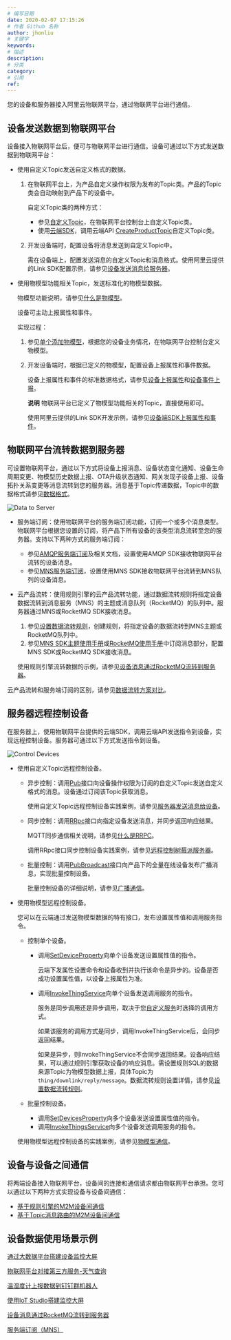 ```yaml
---
# 编写日期
date: 2020-02-07 17:15:26
# 作者 Github 名称
author: jhonliu
# 关键字
keywords:
# 描述
description:
# 分类
category: 
# 引用
ref:
---
```


您的设备和服务器接入阿里云物联网平台，通过物联网平台进行通信。

## 设备发送数据到物联网平台

设备接入物联网平台后，便可与物联网平台进行通信。设备可通过以下方式发送数据到物联网平台：

+   使用自定义Topic发送自定义格式的数据。
    1.  在物联网平台上，为产品自定义操作权限为发布的Topic类。产品的Topic类会自动映射到产品下的设备中。
        
        自定义Topic类的两种方式：
        
        +   参见[自定义Topic](https://help.aliyun.com/document_detail/85539.htm#concept-ppk-rz4-k2b "本文介绍如何为产品自定义Topic类。自定义Topic类将自动映射到该产品下的所有设备中。")，在物联网平台控制台上自定义Topic类。
        +   使用[云端SDK](https://help.aliyun.com/document_detail/30579.htm#reference-b4q-wwb-zdb "物联网平台云端SDK用于调用云端API，以实现物联网平台的云端能力，如产品管理、设备管理、Topic管理、数据流转规则管理、消息通信等。")，调用云端API [CreateProductTopic](https://help.aliyun.com/document_detail/69649.htm#doc-api-Iot-CreateProductTopic "调用该接口为指定产品创建产品Topic类。")自定义Topic类。
    2.  开发设备端时，配置设备将消息发送到自定义Topic中。
        
        需在设备端上，配置发送消息的自定义Topic和消息格式。使用阿里云提供的Link SDK配置示例，请参见[设备发送消息给服务器](https://help.aliyun.com/document_detail/120986.htm#section-bfb-ykj-zva)。
        
+   使用物模型功能相关Topic，发送标准化的物模型数据。
    
    物模型功能说明，请参见[什么是物模型](https://help.aliyun.com/document_detail/73727.htm#concept-okp-zlv-tdb "物模型指将物理空间中的实体数字化，并在云端构建的该实体的数据模型，用于描述实体的功能。下面介绍物模型相关概念和使用方法。")。
    
    设备可主动上报属性和事件。
    
    实现过程：
    
    1.  参见[单个添加物模型](https://help.aliyun.com/document_detail/88241.htm#task-qhm-d3j-w2b "单个添加物模型，即单个添加属性、事件和服务。下面介绍如何在物联网平台控制台定义物模型。")，根据您的设备业务情况，在物联网平台控制台定义物模型。
    2.  开发设备端时，根据已定义的物模型，配置设备上报属性和事件数据。
        
        设备上报属性和事件的标准数据格式，请参见[设备上报属性](https://help.aliyun.com/document_detail/89301.htm#section-g4j-5zg-12b)和[设备事件上报](https://help.aliyun.com/document_detail/89301.htm#section-lnn-1bx-y2b)。
        
        **说明** 物联网平台已定义了物模型功能相关的Topic，直接使用即可。
        
        使用阿里云提供的Link SDK开发示例，请参见[设备端SDK上报属性和事件](https://help.aliyun.com/document_detail/127991.htm#section-l5d-7u3-9hp)。
        

## 物联网平台流转数据到服务器

可设置物联网平台，通过以下方式将设备上报消息、设备状态变化通知、设备生命周期变更、物模型历史数据上报、OTA升级状态通知、网关发现子设备上报、设备拓扑关系变更等消息流转到您的服务器。消息基于Topic传递数据，Topic中的数据格式请参见[数据格式](https://help.aliyun.com/document_detail/73736.htm#concept-ap3-lql-b2b "配置云产品流转时，您需要基于Topic编写SQL处理数据。AMQP、MNS服务端订阅也基于Topic传递数据。自定义Topic中数据格式由您自己定义，物联网平台不做处理。基础通信Topic、物模型通信Topic中的数据格式由物联网平台定义，此时您需要根据平台定义的数据格式处理数据。本文讲述了基础通信Topic、物模型通信Topic中的数据格式。")。

![Data to Server](https://static-aliyun-doc.oss-cn-hangzhou.aliyuncs.com/assets/img/zh-CN/8876549951/p87244.png)

+   服务端订阅：使用物联网平台的服务端订阅功能，订阅一个或多个消息类型。物联网平台根据您设置的订阅，将产品下所有设备的该类型消息流转至您的服务器。支持以下两种方式的服务端订阅：
    +   参见[AMQP服务端订阅](https://help.aliyun.com/document_detail/142376.htm#task-2331705 "本文介绍在物联网平台控制台设置和管理AMQP服务端订阅。")及相关文档，设置使用AMQP SDK接收物联网平台流转的设备消息。
    +   参见[MNS服务端订阅](https://help.aliyun.com/document_detail/68948.htm#task-xy5-wk2-vdb "物联网平台服务端订阅支持将设备消息发送至消息服务（MNS），云端应用通过监听MNS队列，获取设备消息。下面讲解使用MNS订阅设备消息的配置方法。")，设置使用MNS SDK接收物联网平台流转到MNS队列的设备消息。
+   云产品流转：使用规则引擎的云产品流转功能，通过数据流转规则将指定设备数据流转到消息服务（MNS）的主题或消息队列（RocketMQ）的队列中。服务器通过MNS或RocketMQ SDK接收消息。
    
    1.  参见[设置数据流转规则](https://help.aliyun.com/document_detail/42733.htm#task-tmt-m5m-vdb "通过规则引擎的云产品流转功能，物联网平台可将指定Topic的数据流转至其它Topic和其它阿里云服务中。本文将为您详细讲解如何设置一条完整的数据流转规则。设置过程依次是创建规则、编写处理数据的SQL、设置数据流转目的地和设置流转失败的数据转发目的地。")，创建规则，将指定设备的数据流转到MNS主题或RocketMQ队列中。
    2.  参见[MNS SDK主题使用手册](https://help.aliyun.com/document_detail/32450.htm#concept-2028836 "本文介绍如何使用Java SDK中的sample代码，完成创建主题、创建订阅，发布消息、接收消息以及删除主题等操作。")或[RocketMQ使用手册](https://help.aliyun.com/document_detail/34411.htm#concept-2047073)中订阅消息部分，配置MNS SDK或RocketMQ SDK接收消息。
    
    使用规则引擎流转数据的示例，请参见[设备消息通过RocketMQ流转到服务器](https://help.aliyun.com/document_detail/67399.htm#task-s41-m45-ydb "物联网平台将设备上报的数据流转至消息队列RocketMQ的Topic中，然后，RocketMQ再将数据流转到您的服务器。")。
    

云产品流转和服务端订阅的区别，请参见[数据流转方案对比](https://help.aliyun.com/document_detail/102335.htm#concept-abq-hf1-kgb "在许多场景中，您需要将设备上报给物联网平台的数据进行加工处理或用于业务应用。使用物联网平台提供的服务端订阅功能和云产品流转功能，均可实现设备数据流转。本文对比物联网平台支持的各流转方案及使用场景，帮助您选择合适的流转方案。")。

## 服务器远程控制设备

在服务器上，使用物联网平台提供的云端SDK，调用云端API发送指令到设备，实现远程控制设备。服务器可通过以下方式发送指令到设备。

![Control Devices](https://static-aliyun-doc.oss-cn-hangzhou.aliyuncs.com/assets/img/zh-CN/8876549951/p87249.png)

+   使用自定义Topic远程控制设备。
    +   异步控制：调用[Pub](https://help.aliyun.com/document_detail/69793.htm#doc-api-Iot-Pub "调用该接口向指定Topic发布消息。")接口向设备操作权限为订阅的自定义Topic发送自定义格式的消息。设备通过订阅该Topic获取消息。
        
        使用自定义Topic远程控制设备实践案例，请参见[服务器发送消息给设备](https://help.aliyun.com/document_detail/120986.htm#section-oqw-49y-wqa)。
        
    +   同步控制：调用[RRpc](https://help.aliyun.com/document_detail/69797.htm#doc-api-Iot-RRpc "调用该接口向指定设备发送请求消息，并同步返回响应。")接口向指定设备发送消息，并同步返回响应结果。
        
        MQTT同步通信相关说明，请参见[什么是RRPC](https://help.aliyun.com/document_detail/90567.htm#concept-zlp-gsl-cfb "MQTT协议是基于PUB/SUB的异步通信模式，不适用于服务端同步控制设备端返回结果的场景。物联网平台基于MQTT协议制定了一套请求和响应的同步机制，无需改动MQTT协议即可实现同步通信。物联网平台提供API给服务端，设备端只需要按照固定的格式回复PUB消息，服务端使用API，即可同步获取设备端的响应结果。")。
        
        调用RRpc接口同步控制设备实践案例，请参见[远程控制树莓派服务器](https://help.aliyun.com/document_detail/102183.htm#concept-f12-wqn-jgb "使用阿里云物联网平台可实现伪内网穿透，对无公网IP的树莓派服务器进行远程控制。本文以实现基于树莓派服务器远程控制为例，介绍伪内网穿透的实现流程，并提供开发代码示例。")。
        
    +   批量控制：调用[PubBroadcast](https://help.aliyun.com/document_detail/69909.htm#doc-api-Iot-PubBroadcast "调用该接口向指定产品所有设备，或向订阅了指定Topic的所有设备发布广播消息。")接口向产品下的全量在线设备发布广播消息，实现批量控制设备。
        
        批量控制设备的详细说明，请参见[广播通信](https://help.aliyun.com/document_detail/155755.htm#task-2433926 "物联网平台支持广播通信，即向指定产品下的全量在线设备发送消息。设备无需订阅广播Topic，即可收到服务器发送的广播消息。下面介绍广播通信的具体配置流程。")。
        
+   使用物模型远程控制设备。
    
    您可以在云端通过发送物模型数据的特有接口，发布设置属性值和调用服务指令。
    
    +   控制单个设备。
        +   调用[SetDeviceProperty](https://help.aliyun.com/document_detail/69579.htm#doc-api-Iot-SetDeviceProperty "调用该接口为指定设备设置属性值。")向单个设备发送设置属性值的指令。
            
            云端下发属性设置命令和设备收到并执行该命令是异步的。设备是否成功设置属性值，以设备上报属性为准。
            
        +   调用[InvokeThingService](https://help.aliyun.com/document_detail/69584.htm#doc-api-Iot-InvokeThingService "调用该接口在一个设备上调用指定服务。")向单个设备发送调用服务的指令。
            
            服务是同步调用还是异步调用，取决于您[自定义服务](https://help.aliyun.com/document_detail/88241.htm#table-lhs-fq3-y2b)时选择的调用方式。
            
            如果该服务的调用方式是同步，调用InvokeThingService后，会同步返回结果。
            
            如果是异步，则InvokeThingService不会同步返回结果。设备响应结果，可以通过规则引擎获取设备的响应消息。需设置规则SQL的数据来源Topic为物模型数据上报，具体Topic为`thing/downlink/reply/message`。数据流转规则设置详情，请参见[设置数据流转规则](https://help.aliyun.com/document_detail/42733.htm#task-tmt-m5m-vdb "通过规则引擎的云产品流转功能，物联网平台可将指定Topic的数据流转至其它Topic和其它阿里云服务中。本文将为您详细讲解如何设置一条完整的数据流转规则。设置过程依次是创建规则、编写处理数据的SQL、设置数据流转目的地和设置流转失败的数据转发目的地。")。
            
    +   批量控制设备。
        +   调用[SetDevicesProperty](https://help.aliyun.com/document_detail/96243.htm#doc-api-Iot-SetDevicesProperty "调用该接口批量设置设备属性值。")向多个设备发送设置属性值的指令。
        +   调用[InvokeThingsService](https://help.aliyun.com/document_detail/96242.htm#doc-api-Iot-InvokeThingsService "调用该接口批量调用设备服务。")向多个设备发送调用服务的指令。
    
    使用物模型远程控制设备的实践案例，请参见[物模型通信](https://help.aliyun.com/document_detail/127991.htm#task-1460927 "设备与云端基于Alink协议进行物模型数据通信，包括设备上报属性或事件消息到云端，从云端下发设置属性或调用服务消息到设备。本实践案例提供Java Demo，介绍物模型数据通信代码配置。")。
    

## 设备与设备之间通信

将两端设备接入物联网平台，设备间的连接和通信请求都由物联网平台承担。您可以通过以下两种方式实现设备与设备间通信：

+   [基于规则引擎的M2M设备间通信](https://help.aliyun.com/document_detail/85999.htm#task-y43-gh1-ydb "本文以智能灯和手机App连接为例，基于物联网平台的规则引擎数据流转功能，构建一个M2M设备间通信架构。")
+   [基于Topic消息路由的M2M设备间通信](https://help.aliyun.com/document_detail/86000.htm#task-q45-glr-ydb "本文以智能灯和手机App连接为例，基于物联网平台的Topic消息路由服务，构建一个M2M设备间通信架构。")

## 设备数据使用场景示例

[通过大数据平台搭建设备监控大屏](https://help.aliyun.com/document_detail/60428.htm#task-kdj-4g5-cgb "本文介绍如何对接物联网平台和阿里云大数据平台，以实现设备数据分析、统计、计算和可视化实时展示。")

[物联网平台对接第三方服务-天气查询](https://help.aliyun.com/document_detail/65079.htm#task-bzt-jwv-ydb "物联网平台将设备上报的城市的名称、城市代码、坐标信息（经纬度）、IP地址等信息，转发至函数计算（FC），函数计算接入第三方天气服务，然后再将查询到的天气情况发送到指定的Topic中。")

[温湿度计上报数据到钉钉群机器人](https://help.aliyun.com/document_detail/65255.htm#task-z5x-53d-zdb "温湿度计上报数据到物联网平台，物联网平台通过数据流转规则，将温湿度数据转发到钉钉群机器人，钉钉群里即可收到温湿度数据。")

[使用IoT Studio搭建监控大屏](https://help.aliyun.com/document_detail/143903.htm#concept-2341709 "本实践案例中使用LoRa气象监测设备监测气象信息，上报温度、湿度、大气压、经度、纬度等数据，并使用IoT Studio平台搭建监控大屏，展示气象监测设备最新上报的数据和历史数据曲线图。")

[设备消息通过RocketMQ流转到服务器](https://help.aliyun.com/document_detail/67399.htm#task-s41-m45-ydb "物联网平台将设备上报的数据流转至消息队列RocketMQ的Topic中，然后，RocketMQ再将数据流转到您的服务器。")

[服务端订阅（MNS）](https://help.aliyun.com/document_detail/121185.htm#concept-491229 "本示例介绍如何配置服务端订阅，将产品下的设备状态变化消息推送到消息服务（MNS）队列中。服务器通过监听MNS队列接收设备状态变化消息。")
